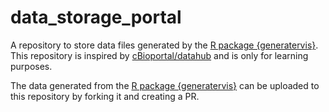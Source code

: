# data_storage_portal
A repository to store data files generated by the [R package {generatervis}](https://github.com/Clinical-Informatics-Collaborative/generatervis). This repository is inspired by [cBioportal/datahub](https://github.com/cBioPortal/datahub/tree/master/public) and is only for learning purposes.

The data generated from the [R package {generatervis}](https://github.com/Clinical-Informatics-Collaborative/generatervis) can be uploaded to this repository by forking it and creating a PR.

